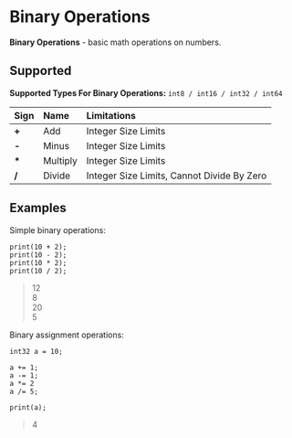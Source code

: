 # Binary Operations
**Binary Operations** - basic math operations on numbers.

## Supported
**Supported Types For Binary Operations:** `int8 / int16 / int32 / int64`

| Sign | Name | Limitations |
|:-----|:-----|:------------|
| **+** | Add | Integer Size Limits |
| **-** | Minus | Integer Size Limits |
| **\*** | Multiply | Integer Size Limits |
| **/** | Divide | Integer Size Limits, Cannot Divide By Zero |

## Examples
Simple binary operations:
```tpl-lang
print(10 + 2);
print(10 - 2);
print(10 * 2);
print(10 / 2);
```

> 12 <br/>
> 8 <br/>
> 20 <br/>
> 5 <br/>

Binary assignment operations:
```tpl-lang
int32 a = 10;

a += 1;
a -= 1;
a *= 2
a /= 5;

print(a);
```

> 4
